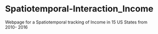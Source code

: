 # Spatiotemporal-Interaction_Income
Webpage for a Spatiotemporal tracking of Income in 15 US States from 2010- 2016
